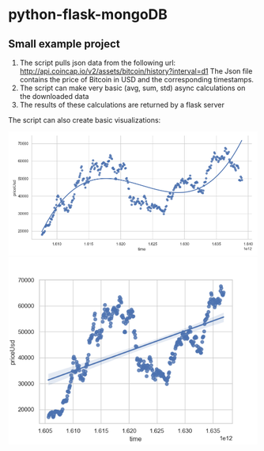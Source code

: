 # python-flask-mongoDB
## Small example project

1. The script pulls json data from the following url: http://api.coincap.io/v2/assets/bitcoin/history?interval=d1
The Json file contains the price of Bitcoin in USD and the corresponding timestamps.
2. The script can make very basic (avg, sum, std) async calculations on the downloaded data
3. The results of these calculations are returned by a flask server

The script can also create basic visualizations:

![polinom](/pictures/polynomial_analysis.png)
![regplot](/pictures/regplot.png)
